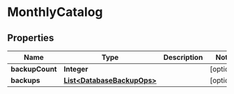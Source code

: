

# MonthlyCatalog


## Properties

Name | Type | Description | Notes
------------ | ------------- | ------------- | -------------
**backupCount** | **Integer** |  |  [optional]
**backups** | [**List&lt;DatabaseBackupOps&gt;**](DatabaseBackupOps.md) |  |  [optional]




